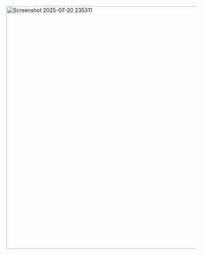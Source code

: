 <img width="1150" height="643" alt="Screenshot 2025-07-20 235311" src="https://github.com/user-attachments/assets/65f2a10a-4a3e-4e20-835f-d48d39e99407" />

